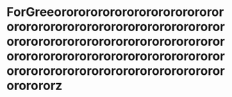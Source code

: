 # ForGreeororororororororororororororororororororororororororororororororororororororororororororororororororororororororororororororororororororororororororororororororororororororororororz
